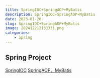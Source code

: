 ```yaml
---
title: SpringIOC+SpringAOP+MyBatis
description: SpringIOC+SpringAOP+MyBatis
date: 2023-01-20
slug: SpringIOC+SpringAOP+MyBatis
image: 202412212133331.png
categories:
    - Spring
---
```



## Spring Project
[SpringIOC](https://gitee.com/tongstyle/Spring_IOC_Project)
[SpringAOP、MyBatis](https://gitee.com/tongstyle/spring_-aop_-project)

